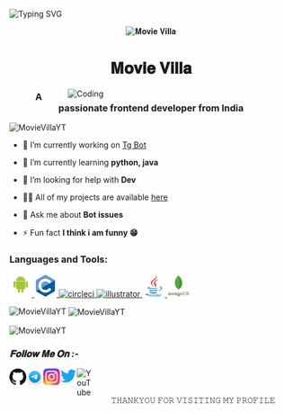 ![Typing SVG](https://readme-typing-svg.herokuapp.com/?lines=ʜᴇʟʟᴏ+ᴍʏ+ɴᴀᴍᴇ+ɪꜱ+ɴᴀɴᴄʏ!;ᴀɴᴅ+ᴍʏ+ᴛᴇᴀᴍ+ɪꜱ+ᴍᴏᴠɪᴇ+ᴠɪʟʟᴀ!)
</p>

<p align="center">
  <img src="https://graph.org/file/3b713bc7b34eafeaf4b4f.jpg" alt="𝐌𝐨𝐯𝐢𝐞  𝐕𝐢𝐥𝐥𝐚">
</p>
<h1 align="center">
  𝐌𝐨𝐯𝐢𝐞  𝐕𝐢𝐥𝐥𝐚
</h1>

<img align="right" alt="Coding" width="400" src="https://miro.medium.com/max/1360/0*7Q3yvSIv_t0ioJ-Z.gif">
<h3 align="center">A passionate frontend developer from India</h3>

<p align="left"> <img src="https://komarev.com/ghpvc/?username=MovieVillaYT&label=Profile%20views&color=0e75b6&style=flat" alt="MovieVillaYT" /> </p>



- 🔭 I’m currently working on [Tg Bot](https://telegram.dog/MovieVillaYT)

- 🌱 I’m currently learning **python, java**

- 🤝 I’m looking for help with **Dev**

- 👨‍💻 All of my projects are available [here](https://youtube.com/@MovieVillaYT)

- 💬 Ask me about **Bot issues**

- ⚡ Fun fact **I think i am funny 😁**


<h3 align="left">Languages and Tools:</h3>
<p align="left"> <a href="https://developer.android.com" target="_blank" rel="noreferrer"> <img src="https://raw.githubusercontent.com/devicons/devicon/master/icons/android/android-original-wordmark.svg" alt="android" width="40" height="40"/> </a> <a href="https://www.cprogramming.com/" target="_blank" rel="noreferrer"> <img src="https://raw.githubusercontent.com/devicons/devicon/master/icons/c/c-original.svg" alt="c" width="40" height="40"/> </a> <a href="https://circleci.com" target="_blank" rel="noreferrer"> <img src="https://www.vectorlogo.zone/logos/circleci/circleci-icon.svg" alt="circleci" width="40" height="40"/> </a> <a href="https://www.adobe.com/in/products/illustrator.html" target="_blank" rel="noreferrer"> <img src="https://www.vectorlogo.zone/logos/adobe_illustrator/adobe_illustrator-icon.svg" alt="illustrator" width="40" height="40"/> </a> <a href="https://www.java.com" target="_blank" rel="noreferrer"> <img src="https://raw.githubusercontent.com/devicons/devicon/master/icons/java/java-original.svg" alt="java" width="40" height="40"/> </a> <a href="https://www.mongodb.com/" target="_blank" rel="noreferrer"> <img src="https://raw.githubusercontent.com/devicons/devicon/master/icons/mongodb/mongodb-original-wordmark.svg" alt="mongodb" width="40" height="40"/> </a> </p>

<p><img align="left" src="https://github-readme-stats.vercel.app/api/top-langs?username=MovieVillaYT&show_icons=true&locale=en&layout=compact" alt="MovieVillaYT" /></p>

<p>&nbsp;<img align="center" src="https://github-readme-stats.vercel.app/api?username=MovieVillaYT&show_icons=true&locale=en" alt="MovieVillaYT" /></p>

<p><img align="center" src="https://github-readme-streak-stats.herokuapp.com/?user=MovieVillaYT&" alt="MovieVillaYT" /></p>

<h3><i>𝐅𝐨𝐥𝐥𝐨𝐰 𝐌𝐞 𝐎𝐧 :-</i></h3>
<a href="https://github.com/MovieVillaYT"><img align="left" title="Github" alt="Github" width="30px" src="assets/github.png" /></a>
<a href="https://www.telegram.dog/MovieVillaOwner"><img align="left" title="Telegram" alt="Telegram" width="30px" src="assets/telegram.png" /></a>
<a href="https://www.instagram.com/MovieVillaYT"><img align="left" title="Instagram" alt="Instagram" width="30px" src="assets/instagram.png" /></a>
<a href="https://twitter.com/MovieVillaYT"><img align="left" title="Twitter" alt="Twitter" width="30px" src="assets/twitter.png" /></a>
<a href="https://youtube.com/@MovieVillaYT"><img align="left" title="YouTube" alt="YouTube" width="30px" src="assets/youtube .png" /></a>

<br>
<br>
<p align="center">
𝚃𝙷𝙰𝙽𝙺𝚈𝙾𝚄 𝙵𝙾𝚁 𝚅𝙸𝚂𝙸𝚃𝙸𝙽𝙶 𝙼𝚈 𝙿𝚁𝙾𝙵𝙸𝙻𝙴
</p>
